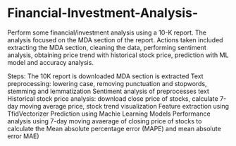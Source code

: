 # Financial-Investment-Analysis-
Perform some financial/investment analysis using a 10-K report. The analysis focused on the MDA section of the report. Actions taken included extracting the MDA section, cleaning the data, performing sentiment analysis, obtaining price trend with historical stock price, prediction with ML model and accuracy analysis.


Steps:
The 10K report is downloaded 
MDA section is extracted 
Text preprocessing: lowering case, removing punctuation and stopwords, stemming and lemmatization
Sentiment analysis of preprocesses text
Historical stock price analysis: download close price of stocks, calculate 7-day moving average price, stock trend visualization
Feature extraction using TfidVectorizer
Prediction using Machie Learning Models
Performance analysis using 7-day moving avaerage of closing price of stocks to calculate the Mean absolute percentage error (MAPE) and mean absolute error MAE)
